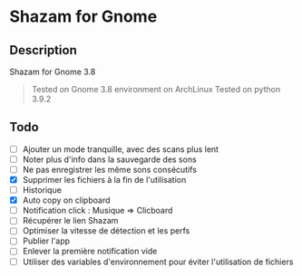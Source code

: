 # Shazam for Gnome

## Description
Shazam for Gnome 3.8
> Tested on Gnome 3.8 environment on ArchLinux
> Tested on python 3.9.2

## Todo
- [ ] Ajouter un mode tranquille, avec des scans plus lent
- [ ] Noter plus d'info dans la sauvegarde des sons
- [ ] Ne pas enregistrer les même sons consécutifs
- [x] Supprimer les fichiers à la fin de l'utilisation
- [ ] Historique
- [x] Auto copy on clipboard
- [ ] Notification click : Musique => Clicboard
- [ ] Récupérer le lien Shazam
- [ ] Optimiser la vitesse de détection et les perfs
- [ ] Publier l'app
- [ ] Enlever la première notification vide
- [ ] Utiliser des variables d'environnement pour éviter l'utilisation de fichiers
